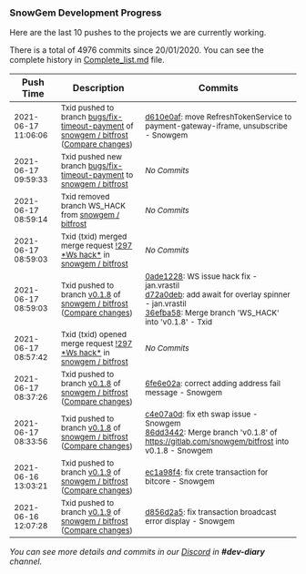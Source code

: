 
### SnowGem Development Progress

Here are the last 10 pushes to the projects we are currently working.

There is a total of 4976 commits since 20/01/2020. You can see the complete history in
 [Complete_list.md](Complete_list.md) file.

| Push Time | Description | Commits |
| --- | --- | --- |
| <sub>2021-06-17 11:06:06</sub> | <sub>Txid pushed to branch [bugs/fix\-timeout\-payment](https://gitlab.com/snowgem/bitfrost/commits/bugs/fix-timeout-payment) of [snowgem / bitfrost](https://gitlab.com/snowgem/bitfrost) ([Compare changes](https://gitlab.com/snowgem/bitfrost/compare/3882a8c4e8acef25a75fc10c1f22bf3cdc13d5fd...d610e0afdb3a8b5c58b4cfc666ff95fd0e940a74))</sub> | <sub>[d610e0af](https://gitlab.com/snowgem/bitfrost/-/commit/d610e0afdb3a8b5c58b4cfc666ff95fd0e940a74): move RefreshTokenService to payment-gateway-iframe, unsubscribe - Snowgem</sub> |
| <sub>2021-06-17 09:59:33</sub> | <sub>Txid pushed new branch [bugs/fix\-timeout\-payment](https://gitlab.com/snowgem/bitfrost/commits/bugs/fix-timeout-payment) to [snowgem / bitfrost](https://gitlab.com/snowgem/bitfrost)</sub> | <sub>_No Commits_</sub> |
| <sub>2021-06-17 08:59:14</sub> | <sub>Txid removed branch WS_HACK from [snowgem / bitfrost](https://gitlab.com/snowgem/bitfrost)</sub> | <sub>_No Commits_</sub> |
| <sub>2021-06-17 08:59:03</sub> | <sub>Txid (txid) merged merge request [\!297 \*Ws hack\*](https://gitlab.com/snowgem/bitfrost/-/merge_requests/297) in [snowgem / bitfrost](https://gitlab.com/snowgem/bitfrost)</sub> | <sub>_No Commits_</sub> |
| <sub>2021-06-17 08:59:03</sub> | <sub>Txid pushed to branch [v0\.1\.8](https://gitlab.com/snowgem/bitfrost/commits/v0.1.8) of [snowgem / bitfrost](https://gitlab.com/snowgem/bitfrost) ([Compare changes](https://gitlab.com/snowgem/bitfrost/compare/6fe6e02ad30e46da7f8395f2a3db6506f60aaba6...36efba58864c1e17170ff29d02835a8c48e2d1f4))</sub> | <sub>[0ade1228](https://gitlab.com/snowgem/bitfrost/-/commit/0ade1228685c22a9739aae1b6b327683d123b814): WS issue hack fix - jan.vrastil<br>[d72a0deb](https://gitlab.com/snowgem/bitfrost/-/commit/d72a0deb8c29828fdf4fd28557f58a3a78f80b8d): add await for overlay spinner - jan.vrastil<br>[36efba58](https://gitlab.com/snowgem/bitfrost/-/commit/36efba58864c1e17170ff29d02835a8c48e2d1f4): Merge branch 'WS_HACK' into 'v0.1.8' - Txid</sub> |
| <sub>2021-06-17 08:57:42</sub> | <sub>Txid (txid) opened merge request [\!297 \*Ws hack\*](https://gitlab.com/snowgem/bitfrost/-/merge_requests/297) in [snowgem / bitfrost](https://gitlab.com/snowgem/bitfrost)</sub> | <sub>_No Commits_</sub> |
| <sub>2021-06-17 08:37:26</sub> | <sub>Txid pushed to branch [v0\.1\.8](https://gitlab.com/snowgem/bitfrost/commits/v0.1.8) of [snowgem / bitfrost](https://gitlab.com/snowgem/bitfrost) ([Compare changes](https://gitlab.com/snowgem/bitfrost/compare/86dd3442f231fe854ec6d00ed2170520a8d686ec...6fe6e02ad30e46da7f8395f2a3db6506f60aaba6))</sub> | <sub>[6fe6e02a](https://gitlab.com/snowgem/bitfrost/-/commit/6fe6e02ad30e46da7f8395f2a3db6506f60aaba6): correct adding address fail message - Snowgem</sub> |
| <sub>2021-06-17 08:33:56</sub> | <sub>Txid pushed to branch [v0\.1\.8](https://gitlab.com/snowgem/bitfrost/commits/v0.1.8) of [snowgem / bitfrost](https://gitlab.com/snowgem/bitfrost) ([Compare changes](https://gitlab.com/snowgem/bitfrost/compare/159c837c3bf1d7ecc8cc59f6395329716a50d2cc...86dd3442f231fe854ec6d00ed2170520a8d686ec))</sub> | <sub>[c4e07a0d](https://gitlab.com/snowgem/bitfrost/-/commit/c4e07a0dbab269bcd66f73d623d8869c55bcac3d): fix eth swap issue - Snowgem<br>[86dd3442](https://gitlab.com/snowgem/bitfrost/-/commit/86dd3442f231fe854ec6d00ed2170520a8d686ec): Merge branch 'v0.1.8' of https://gitlab.com/snowgem/bitfrost into v0.1.8 - Snowgem</sub> |
| <sub>2021-06-16 13:03:21</sub> | <sub>Txid pushed to branch [v0\.1\.9](https://gitlab.com/snowgem/bitfrost/commits/v0.1.9) of [snowgem / bitfrost](https://gitlab.com/snowgem/bitfrost) ([Compare changes](https://gitlab.com/snowgem/bitfrost/compare/d856d2a51578f4860be0fafb6a827bd6b97bbf44...ec1a98f4ae5bceb5a848b0a5719e0659f13f2b87))</sub> | <sub>[ec1a98f4](https://gitlab.com/snowgem/bitfrost/-/commit/ec1a98f4ae5bceb5a848b0a5719e0659f13f2b87): fix crete transaction for bitcore - Snowgem</sub> |
| <sub>2021-06-16 12:07:28</sub> | <sub>Txid pushed to branch [v0\.1\.9](https://gitlab.com/snowgem/bitfrost/commits/v0.1.9) of [snowgem / bitfrost](https://gitlab.com/snowgem/bitfrost) ([Compare changes](https://gitlab.com/snowgem/bitfrost/compare/c248b7edd91b88f624ad181fdf6d37e86eb4bdb5...d856d2a51578f4860be0fafb6a827bd6b97bbf44))</sub> | <sub>[d856d2a5](https://gitlab.com/snowgem/bitfrost/-/commit/d856d2a51578f4860be0fafb6a827bd6b97bbf44): fix transaction broadcast error display - Snowgem</sub> |

_You can see more details and commits in our [Discord](https://discord.gg/zumGnbg) in **#dev-diary** channel._
